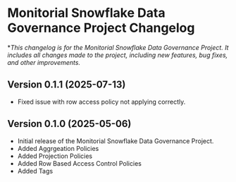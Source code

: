 # Monitorial Snowflake Data Governance Project Changelog

**This changelog is for the Monitorial Snowflake Data Governance Project. It includes all changes made to the project, including new features, bug fixes, and other improvements.*

## Version 0.1.1 (2025-07-13)
- Fixed issue with row access policy not applying correctly.

## Version 0.1.0 (2025-05-06)

- Initial release of the Monitorial Snowflake Data Governance Project.
- Added Aggrgeation Policies
- Added Projection Policies
- Added Row Based Access Control Policies
- Added Tags